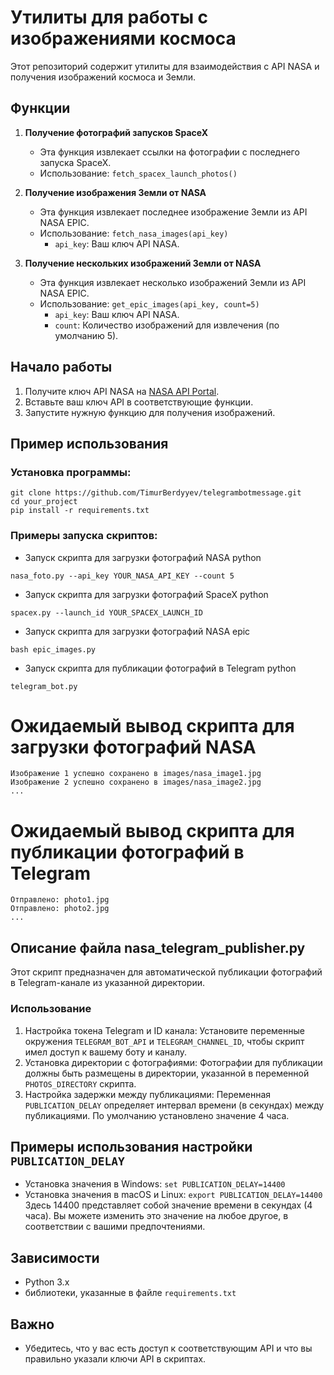 # Утилиты для работы с изображениями космоса

Этот репозиторий содержит утилиты для взаимодействия с API NASA и получения изображений космоса и Земли.

## Функции

1. **Получение фотографий запусков SpaceX**
   - Эта функция извлекает ссылки на фотографии с последнего запуска SpaceX.
   - Использование: `fetch_spacex_launch_photos()`

2. **Получение изображения Земли от NASA**
   - Эта функция извлекает последнее изображение Земли из API NASA EPIC.
   - Использование: `fetch_nasa_images(api_key)`
     - `api_key`: Ваш ключ API NASA.

3. **Получение нескольких изображений Земли от NASA**
   - Эта функция извлекает несколько изображений Земли из API NASA EPIC.
   - Использование: `get_epic_images(api_key, count=5)`
     - `api_key`: Ваш ключ API NASA.
     - `count`: Количество изображений для извлечения (по умолчанию 5).

## Начало работы

1. Получите ключ API NASA на [NASA API Portal](https://api.nasa.gov).
2. Вставьте ваш ключ API в соответствующие функции.
3. Запустите нужную функцию для получения изображений.

## Пример использования

### Установка программы:
```
git clone https://github.com/TimurBerdyyev/telegrambotmessage.git
cd your_project
pip install -r requirements.txt
```


### Примеры запуска скриптов:

* Запуск скрипта для загрузки фотографий NASA
python
 ```
nasa_foto.py --api_key YOUR_NASA_API_KEY --count 5

```

* Запуск скрипта для загрузки фотографий SpaceX
python
```
spacex.py --launch_id YOUR_SPACEX_LAUNCH_ID
```
* Запуск скрипта для загрузки фотографий NASA epic
```
bash epic_images.py
```

* Запуск скрипта для публикации фотографий в Telegram
python
 ```
telegram_bot.py
```

# Ожидаемый вывод скрипта для загрузки фотографий NASA
```
Изображение 1 успешно сохранено в images/nasa_image1.jpg
Изображение 2 успешно сохранено в images/nasa_image2.jpg
...
```

# Ожидаемый вывод скрипта для публикации фотографий в Telegram
```
Отправлено: photo1.jpg
Отправлено: photo2.jpg
...
```

## Описание файла nasa_telegram_publisher.py
Этот скрипт предназначен для автоматической публикации фотографий в Telegram-канале из указанной директории.
### Использование
1. Настройка токена Telegram и ID канала:
Установите переменные окружения `TELEGRAM_BOT_API` и 
`TELEGRAM_CHANNEL_ID`, чтобы скрипт имел доступ к вашему боту и каналу.
2. Установка директории с фотографиями:
Фотографии для публикации должны быть размещены в директории, указанной в переменной `PHOTOS_DIRECTORY` скрипта.
3. Настройка задержки между публикациями:
Переменная `PUBLICATION_DELAY` определяет интервал времени (в секундах) между публикациями. По умолчанию установлено значение 4 часа.

## Примеры использования настройки `PUBLICATION_DELAY`
* Установка значения в Windows: `set PUBLICATION_DELAY=14400`
* Установка значения в macOS и Linux: `export PUBLICATION_DELAY=14400`
Здесь 14400 представляет собой значение времени в секундах (4 часа). Вы можете изменить это значение на любое другое, в соответствии с вашими предпочтениями.

## Зависимости
* Python 3.x
* библиотеки, указанные в файле `requirements.txt`

## Важно
* Убедитесь, что у вас есть доступ к соответствующим API и что вы правильно указали ключи API в скриптах.

